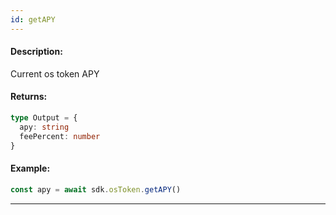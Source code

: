 ```yaml
---
id: getAPY
---
```


#### Description:

Current os token APY

#### Returns:

```ts
type Output = {
  apy: string
  feePercent: number
}
```

#### Example:

```ts
const apy = await sdk.osToken.getAPY()
```
---
